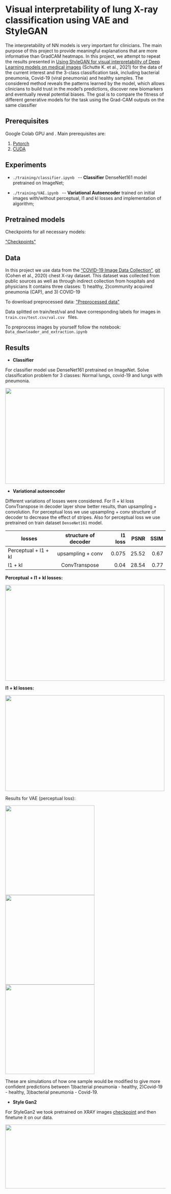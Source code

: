 # Visual interpretability of lung X-ray classification using VAE and StyleGAN


The interpretability of NN models is very important for clinicians. The main purpose of this project to provide meaningful
explanations that are more informative than GradCAM heatmaps. In this project, we attempt to repeat the results presented in
[Using StyleGAN for visual interpretability of Deep Learning models on medical images](https://arxiv.org/pdf/2101.07563.pdf) (Schutte K. et al., 2021) for the data of
the current interest and the 3-class classification task, including bacterial pneumonia, Covid-19 (viral pneumonia) and healthy samples. The considered method reveals the patterns learned by the model, which
allows clinicians to build trust in the model’s predictions, discover new biomarkers and eventually reveal potential biases. The
goal is to compare the fitness of different generative models for the task using the Grad-CAM outputs on the same classifier

## Prerequisites

Google Colab GPU and .
Main prerequisites are:

1. [Pytorch](https://pytorch.org/)
2. [CUDA](https://developer.nvidia.com/cuda-downloads)

## Experiments

- ```./training/classifier.ipynb ``` -- __Classifier__ DenseNet161 model pretrained on ImageNet;

- ```./training/VAE.ipynb ``` -- __Variational Autoencoder__ trained on initial images with/without perceptual, l1 and kl losses and implementation of algorithm;



## Pretrained models

Checkpoints for all necessary models: 

["Checkpoints"](https://drive.google.com/drive/u/1/folders/1o8Gr2bwNK_TzF5MxUdKNjj2Wb8RiveL0)

## Data

In this project we use  data from the [“COVID-19 Image Data Collection”](https://arxiv.org/abs/2003.11597), [git](https://github.com/ieee8023/covid-chestxray-dataset) (Cohen et al., 2020) chest X-ray dataset. This dataset was collected from public sources as well as through indirect collection from hospitals and physicians It contains three classes: 1) healthy, 2)community acquired pneumonia (CAP), and 3) COVID-19 

To download preprocessed data: ["Preprocessed data"](https://drive.google.com/drive/u/1/folders/1eWKsLpFsz4F57q4VNZmiBL2ap1e0k6Um)

Data splitted on train/test/val and have corresponding labels for images in ```train.csv/test.csv/val.csv ``` files.

To preprocess images by yourself follow the notebook:
```Data_downloader_and_extraction.ipynb ``` 

## Results

- __Classifier__ 

For classifier model use DenseNet161 pretrained on ImageNet. Solve classification problem for 3 classes: Normal lungs, covid-19 and lungs with pneumonia.



<img src="https://github.com/koava36/Generative-models-for-lung-parenchyma-progression-modeling/blob/main/imgs/classifier_acc.png" alt="" width="500" height="300">


- __Variational autoencoder__ 

Different variations of losses were considered. For l1 + kl loss ConvTranspose in decoder layer show better results, than upsampling + convolution.
For perceptual loss we use upsampling + conv structure of decoder to decrease the effect of stripes. Also for perceptual loss we use pretrained on train dataset ```DenseNet161``` model.

|losses | structure of decoder | l1 loss | PSNR| SSIM|
|----------------|:---------:|----------------:|--------------:|-----------:|
| Perceptual + l1 + kl| upsampling + conv| 0.075|25.52|0.67|
|l1 + kl| ConvTranspose |0.04 |28.54|0.77|

__Perceptual + l1 + kl losses:__

<img src="https://github.com/koava36/Generative-models-for-lung-parenchyma-progression-modeling/blob/main/imgs/perceptual_vae.png" alt="" width="500" height="300">

__l1 + kl losses:__

<img src="https://github.com/koava36/Generative-models-for-lung-parenchyma-progression-modeling/blob/main/imgs/vae_reconstructed.png" alt="" width="500" height="300">

Results for VAE (perceptual loss):

<div class="row">
    <img src="https://github.com/koava36/Generative-models-for-lung-parenchyma-progression-modeling/blob/main/imgs/pneum_to_norm.gif" alt="" width="280">
    <img src="https://github.com/koava36/Generative-models-for-lung-parenchyma-progression-modeling/blob/main/imgs/covid_to_norm.gif" alt="" width="280">
    <img src="https://github.com/koava36/Generative-models-for-lung-parenchyma-progression-modeling/blob/main/imgs/pneum_to_covid.gif" alt="" width="280">
</div>

These are simulations of how one sample would be modified to give more confident predictions between 1)bacterial pneumonia - healthy, 2)Covid-19 - healthy, 3)bacterial pneumonia - Covid-19.

- __Style Gan2__

For StyleGan2 we took pretrained on XRAY images [checkpoint](https://drive.google.com/file/d/1Wmi7qZ-ngX0clvHmgS-j2-FNIMZCWziK/view) and then finetune it on our data.

<img src="https://github.com/koava36/Generative-models-for-lung-parenchyma-progression-modeling/blob/main/imgs/style_gan_generated.png" alt="" width="800" height="200">



<!-- 
<!-- Build LR classifier both on initial data and obtained after encoder bottleneck vectors for gender and age labels.

| Label| Initial vectors | Bottlenck vectors |
|----------------|:---------:|----------------:|
| Gender | 0.919 | 0.856 |
| Age| 0.47 | 0.465 | -->
 




